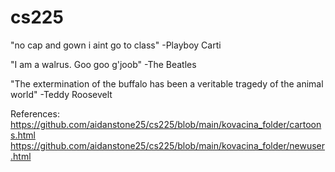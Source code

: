 # cs225
"no cap and gown i aint go to class"
-Playboy Carti

"I am a walrus. Goo goo g'joob"
-The Beatles

"The extermination of the buffalo has been a veritable tragedy of the animal world"
-Teddy Roosevelt

References:
https://github.com/aidanstone25/cs225/blob/main/kovacina_folder/cartoons.html
https://github.com/aidanstone25/cs225/blob/main/kovacina_folder/newuser.html
